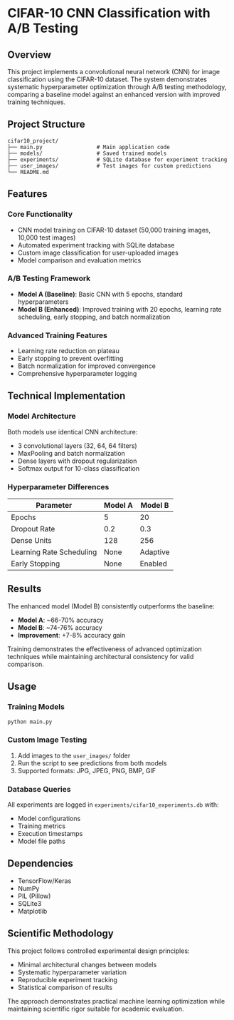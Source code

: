# CIFAR-10 CNN Classification with A/B Testing

## Overview

This project implements a convolutional neural network (CNN) for image classification using the CIFAR-10 dataset. The system demonstrates systematic hyperparameter optimization through A/B testing methodology, comparing a baseline model against an enhanced version with improved training techniques.

## Project Structure

```
cifar10_project/
├── main.py                 # Main application code
├── models/                 # Saved trained models
├── experiments/            # SQLite database for experiment tracking
├── user_images/            # Test images for custom predictions
└── README.md
```

## Features

### Core Functionality
- CNN model training on CIFAR-10 dataset (50,000 training images, 10,000 test images)
- Automated experiment tracking with SQLite database
- Custom image classification for user-uploaded images
- Model comparison and evaluation metrics

### A/B Testing Framework
- **Model A (Baseline)**: Basic CNN with 5 epochs, standard hyperparameters
- **Model B (Enhanced)**: Improved training with 20 epochs, learning rate scheduling, early stopping, and batch normalization

### Advanced Training Features
- Learning rate reduction on plateau
- Early stopping to prevent overfitting
- Batch normalization for improved convergence
- Comprehensive hyperparameter logging

## Technical Implementation

### Model Architecture
Both models use identical CNN architecture:
- 3 convolutional layers (32, 64, 64 filters)
- MaxPooling and batch normalization
- Dense layers with dropout regularization
- Softmax output for 10-class classification

### Hyperparameter Differences
| Parameter | Model A | Model B |
|-----------|---------|---------|
| Epochs | 5 | 20 |
| Dropout Rate | 0.2 | 0.3 |
| Dense Units | 128 | 256 |
| Learning Rate Scheduling | None | Adaptive |
| Early Stopping | None | Enabled |

## Results

The enhanced model (Model B) consistently outperforms the baseline:
- **Model A**: ~66-70% accuracy
- **Model B**: ~74-76% accuracy
- **Improvement**: +7-8% accuracy gain

Training demonstrates the effectiveness of advanced optimization techniques while maintaining architectural consistency for valid comparison.

## Usage

### Training Models
```bash
python main.py
```

### Custom Image Testing
1. Add images to the `user_images/` folder
2. Run the script to see predictions from both models
3. Supported formats: JPG, JPEG, PNG, BMP, GIF

### Database Queries
All experiments are logged in `experiments/cifar10_experiments.db` with:
- Model configurations
- Training metrics
- Execution timestamps
- Model file paths

## Dependencies

- TensorFlow/Keras
- NumPy
- PIL (Pillow)
- SQLite3
- Matplotlib

## Scientific Methodology

This project follows controlled experimental design principles:
- Minimal architectural changes between models
- Systematic hyperparameter variation
- Reproducible experiment tracking
- Statistical comparison of results

The approach demonstrates practical machine learning optimization while maintaining scientific rigor suitable for academic evaluation.

